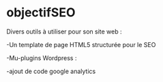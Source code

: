 # objectifSEO
Divers outils à utiliser pour son site web :

-Un template de page HTML5 structurée pour le SEO

-Mu-plugins Wordpress :

  -ajout de code google analytics
  

